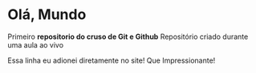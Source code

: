 # Olá, Mundo
 Primeiro **repositorio do cruso de Git e Github**
 Repositório criado durante uma aula ao vivo
 
 Essa linha eu adionei diretamente no site! Que Impressionante!
